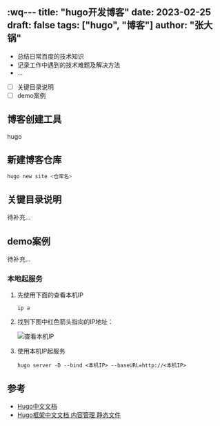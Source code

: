 :wq---
title: "hugo开发博客"
date: 2023-02-25
draft: false
tags: ["hugo", "博客"]
author: "张大锅"
---

- 总结日常百度的技术知识
- 记录工作中遇到的技术难题及解决方法
- ...

- [ ] 关键目录说明
- [ ] demo案例

## 博客创建工具

hugo

## 新建博客仓库

``` sh
hugo new site <仓库名>
```

## 关键目录说明

待补充...

## demo案例

待补充...

### 本地起服务

1. 先使用下面的查看本机IP

    ``` shell
    ip a
    ```

2. 找到下图中红色箭头指向的IP地址：
    
    ![查看本机IP](/img/tutorial/ip_a.png)

3. 使用本机IP起服务
    
    ``` shell
    hugo server -D --bind <本机IP> --baseURL=http://<本机IP>
    ```

## 参考

- [Hugo中文文档](https://www.gohugo.org/doc/)
- [Hugo框架中文文档 内容管理 静态文件](https://www.andbible.com/post/hugo-content-management-static-files/)

